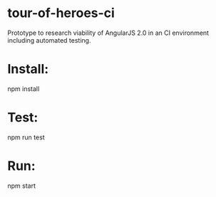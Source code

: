# tour-of-heroes-ci

Prototype to research viability of AngularJS 2.0 in an CI environment including automated testing.

# Install:
npm install

# Test:
npm run test

# Run:
npm start
